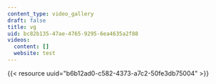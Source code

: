 ```yaml
---
content_type: video_gallery
draft: false
title: vg
uid: bc82b135-47ae-4765-9295-6ea4635a2f88
videos:
  content: []
  website: test
---
```

{{< resource uuid="b6b12ad0-c582-4373-a7c2-50fe3db75004" >}}